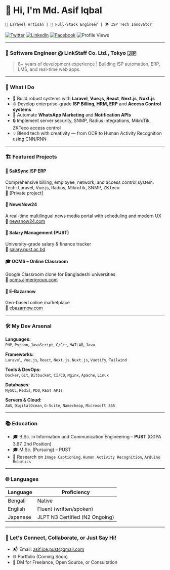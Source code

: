 # 👋 Hi, I'm **Md. Asif Iqbal**
`🚀 Laravel Artisan | 🧠 Full-Stack Engineer | 🌍 ISP Tech Innovator`

[![Twitter](https://img.shields.io/twitter/follow/asif160627?label=Follow)](https://twitter.com/intent/follow?screen_name=asif160627)
[![LinkedIn](https://img.shields.io/badge/-Connect-blue?style=flat-square&logo=Linkedin&logoColor=white&link=https://www.linkedin.com/in/md-asif-iqbal-pust/)](https://www.linkedin.com/in/md-asif-iqbal-pust/)
[![Facebook](https://img.shields.io/badge/-Follow-1877F2?style=flat-square&logo=Facebook&logoColor=white&link=https://www.facebook.com/asif.ice.pust.160627/)](https://www.facebook.com/asif.ice.pust.160627/)
![Profile Views](https://komarev.com/ghpvc/?username=md-asifiqbal&label=👁️)

---

### 💼 Software Engineer @ LinkStaff Co. Ltd., Tokyo 🇯🇵  
> 8+ years of development experience | Building ISP automation, ERP, LMS, and real-time web apps.

---

### 🧠 What I Do

- 🔧 Build robust systems with **Laravel**, **Vue.js**, **React**, **Next.js**, **Nuxt.js**
- 🌐 Develop enterprise-grade **ISP Billing, HRM, ERP** and **Access Control systems**
- 💬 Automate **WhatsApp Marketing** and **Notification APIs**
- 🔒 Implement server security, SNMP, Radius integrations, MikroTik, ZKTeco access control
- 💡 Blend tech with creativity — from OCR to Human Activity Recognition using CNN/RNN

---

### 🏗️ Featured Projects

#### 🔌 SaltSync ISP ERP  
Comprehensive billing, employee, network, and access control system.  
Tech: Laravel, Vue.js, Radius, MikroTik, SNMP, ZKTeco  
🔗 [Private project]

#### 📰 NewsNow24  
A real-time multilingual news media portal with scheduling and modern UX  
🔗 [newsnow24.com](https://newsnow24.com)

#### 💼 Salary Management (PUST)  
University-grade salary & finance tracker  
🔗 [salary.pust.ac.bd](https://salary.pust.ac.bd)

#### 🎓 OCMS – Online Classroom  
Google Classroom clone for Bangladeshi universities  
🔗 [ocms.ajmerigroup.com](https://ocms.ajmerigroup.com)

#### 🛒 E-Bazarnow  
Geo-based online marketplace  
🔗 [ebazarnow.com](https://ebazarnow.com)

---

### 🛠️ My Dev Arsenal

**Languages:**  
`PHP`, `Python`, `JavaScript`, `C/C++`, `MATLAB`, `Java`

**Frameworks:**  
`Laravel`, `Vue.js`, `React`, `Next.js`, `Nuxt.js`, `Vuetify`, `Tailwind`

**Tools & DevOps:**  
`Docker`, `Git`, `Bitbucket`, `CI/CD`, `Nginx`, `Apache`, `Linux`

**Databases:**  
`MySQL`, `Redis`, `PDO`, `REST APIs`

**Servers & Cloud:**  
`AWS`, `DigitalOcean`, `G-Suite`, `Namecheap`, `Microsoft 365`

---

### 📚 Education

- 🎓 B.Sc. in Information and Communication Engineering – **PUST** (CGPA 3.67, 2nd Position)  
- 🎓 M.Sc. (Pursuing) – PUST  
- 🧪 Research on `Image Captioning`, `Human Activity Recognition`, `Arduino Robotics`

---

### 🌐 Languages

| Language    | Proficiency         |
|-------------|---------------------|
| Bengali     | Native              |
| English     | Fluent (written/spoken) |
| Japanese    | JLPT N3 Certified (N2 Ongoing) |

---

### 🔎 Let's Connect, Collaborate, or Just Say Hi!

- 📬 Email: [asif.ice.pust@gmail.com](mailto:asif.ice.pust@gmail.com)  
- 🌐 Portfolio (Coming Soon)  
- 💬 DM for Freelance, Open Source, or Consultation
